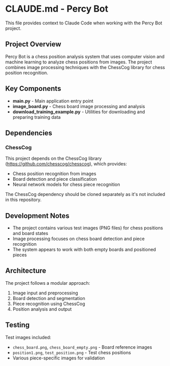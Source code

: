 # CLAUDE.md - Percy Bot

This file provides context to Claude Code when working with the Percy Bot project.

## Project Overview

Percy Bot is a chess position analysis system that uses computer vision and machine learning to analyze chess positions from images. The project combines image processing techniques with the ChessCog library for chess position recognition.

## Key Components

- **main.py** - Main application entry point
- **image_board.py** - Chess board image processing and analysis
- **download_training_example.py** - Utilities for downloading and preparing training data

## Dependencies

### ChessCog
This project depends on the ChessCog library (https://github.com/chesscog/chesscog), which provides:
- Chess position recognition from images
- Board detection and piece classification
- Neural network models for chess piece recognition

The ChessCog dependency should be cloned separately as it's not included in this repository.

## Development Notes

- The project contains various test images (PNG files) for chess positions and board states
- Image processing focuses on chess board detection and piece recognition
- The system appears to work with both empty boards and positioned pieces

## Architecture

The project follows a modular approach:
1. Image input and preprocessing
2. Board detection and segmentation
3. Piece recognition using ChessCog
4. Position analysis and output

## Testing

Test images included:
- `chess_board.png`, `chess_board_empty.png` - Board reference images
- `position1.png`, `test_position.png` - Test chess positions
- Various piece-specific images for validation